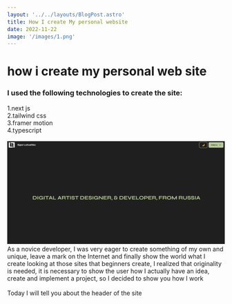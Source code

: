 ```yaml
---
layout: '../../layouts/BlogPost.astro'
title: How I create My personal website
date: 2022-11-22
image: '/images/1.png'
---
```


# how i create my personal web site

### I used the following technologies to create the site:

1.next js <br>
2.tailwind css<br>
3.framer motion<br>
4.typescript<br>
<br>
![Main screen the homepage](/public/images/1.png)<br>
As a novice developer, I was very eager to create something of my own and unique, leave a mark on the Internet and finally show the world what I create
looking at those sites that beginners create, I realized that originality is needed, it is necessary to show the user how I actually have an idea, create and implement a project, so I decided to show you how I work
<br>
<br>
Today I will tell you about the header of the site
